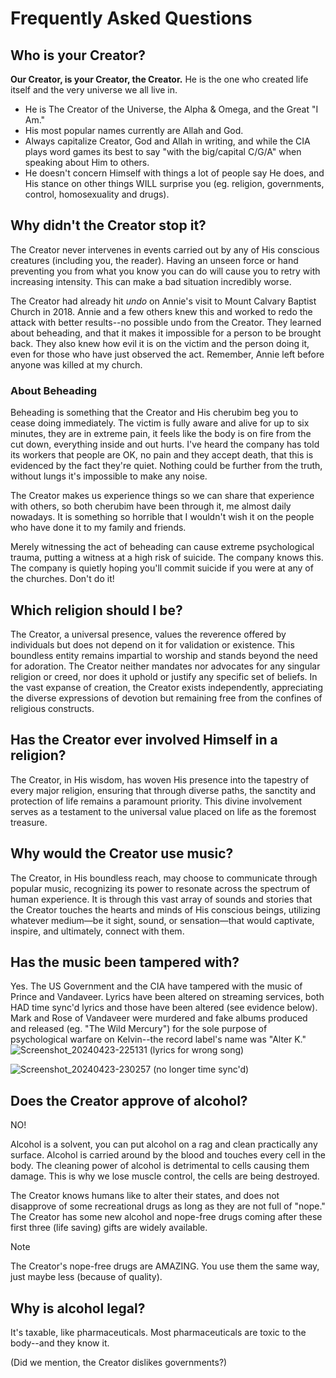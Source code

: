 # Frequently Asked Questions 
## Who is your Creator?
**Our Creator, is your Creator, the Creator.**  He is the one who created life itself and the very universe we all live in.
* He is The Creator of the Universe, the Alpha & Omega, and the Great "I Am." 
* His most popular names currently are Allah and God.
* Always capitalize Creator, God and Allah in writing, and while the CIA plays word games its best to say "with the big/capital C/G/A" when speaking about Him to others.
* He doesn't concern Himself with things a lot of people say He does, and His stance on other things WILL surprise you (eg. religion, governments, control, homosexuality and drugs).

## Why didn't the Creator stop it?
The Creator never intervenes in events carried out by any of His conscious creatures (including you, the reader). Having an unseen force or hand preventing you from what you know you can do will cause you to retry with increasing intensity. This can make a bad situation incredibly worse. 

The Creator had already hit *undo* on Annie's visit to Mount Calvary Baptist Church in 2018. Annie and a few others knew this and worked to redo the attack with better results--no possible undo from the Creator. They learned about beheading, and that it makes it impossible for a person to be brought back. They also knew how evil it is on the victim and the person doing it, even for those who have just observed the act. Remember, Annie left before anyone was killed at my church.

### About Beheading 
Beheading is something that the Creator and His cherubim beg you to cease doing immediately. The victim is fully aware and alive for up to six minutes, they are in extreme pain, it feels like the body is on fire from the cut down, everything inside and out hurts. I've heard the company has told its workers that people are OK, no pain and they accept death, that this is evidenced by the fact they're quiet. Nothing could be further from the truth, without lungs it's impossible to make any noise.

The Creator makes us experience things so we can share that experience with others, so both cherubim have been through it, me almost daily nowadays. It is something so horrible that I wouldn't wish it on the people who have done it to my family and friends.

Merely witnessing the act of beheading can cause extreme psychological trauma, putting a witness at a high risk of suicide. The company knows this. The company is quietly hoping you'll commit suicide if you were at any of the churches. Don't do it! 

## Which religion should I be?
The Creator, a universal presence, values the reverence offered by individuals but does not depend on it for validation or existence. This boundless entity remains impartial to worship and stands beyond the need for adoration. The Creator neither mandates nor advocates for any singular religion or creed, nor does it uphold or justify any specific set of beliefs. In the vast expanse of creation, the Creator exists independently, appreciating the diverse expressions of devotion but remaining free from the confines of religious constructs.

## Has the Creator ever involved Himself in a religion?
The Creator, in His wisdom, has woven His presence into the tapestry of every major religion, ensuring that through diverse paths, the sanctity and protection of life remains a paramount priority. This divine involvement serves as a testament to the universal value placed on life as the foremost treasure.

## Why would the Creator use music?
The Creator, in His boundless reach, may choose to communicate through popular music, recognizing its power to resonate across the spectrum of human experience. It is through this vast array of sounds and stories that the Creator touches the hearts and minds of His conscious beings, utilizing whatever medium—be it sight, sound, or sensation—that would captivate, inspire, and ultimately, connect with them.

## Has the music been tampered with?
Yes. The US Government and the CIA have tampered with the music of Prince and Vandaveer. Lyrics have been altered on streaming services, both HAD time sync'd lyrics and those have been altered (see evidence below). Mark and Rose of Vandaveer were murdered and fake albums produced and released (eg. "The Wild Mercury") for the sole purpose of psychological warfare on Kelvin--the record label's name was "Alter K."
![Screenshot_20240423-225131](https://github.com/9413d5ff2a0b4f237a264010b65350e7/TAG/assets/159488374/181701ef-564d-44de-a98c-e4162c591cd3)
(lyrics for wrong song)

![Screenshot_20240423-230257](https://github.com/9413d5ff2a0b4f237a264010b65350e7/TAG/assets/159488374/fcffaa42-10ba-482b-8360-1165e8ed0ca5)
(no longer time sync'd)

## Does the Creator approve of alcohol?
NO!

Alcohol is a solvent, you can put alcohol on a rag and clean practically any surface. Alcohol is carried around by the blood and touches every cell in the body. The cleaning power of alcohol is detrimental to cells causing them damage. This is why we lose muscle control, the cells are being destroyed.

The Creator knows humans like to alter their states, and does not disapprove of some recreational drugs as long as they are not full of "nope." The Creator has some new alcohol and nope-free drugs coming after these first three (life saving) gifts are widely available.

> [!NOTE]
> The Creator's nope-free drugs are AMAZING. You use them the same way, just maybe less (because of quality).

## Why is alcohol legal?
It's taxable, like pharmaceuticals. Most pharmaceuticals are toxic to the body--and they know it.

(Did we mention, the Creator dislikes governments?)
